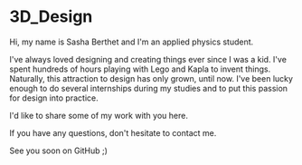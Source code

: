 # 3D_Design

Hi, my name is Sasha Berthet and I'm an applied physics student. 

I've always loved designing and creating things ever since I was a kid. I've spent hundreds of hours playing with Lego and Kapla to invent things. Naturally, this attraction to design has only grown, until now. 
I've been lucky enough to do several internships during my studies and to put this passion for design into practice. 

I'd like to share some of my work with you here. 

If you have any questions, don't hesitate to contact me. 

See you soon on GitHub ;)
